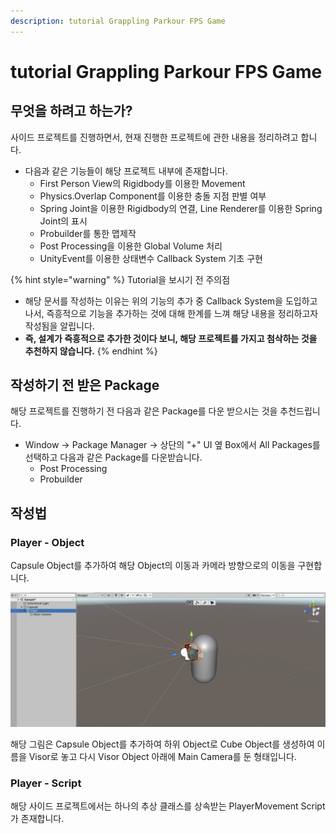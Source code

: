 ```yaml
---
description: tutorial Grappling Parkour FPS Game
---
```


# tutorial Grappling Parkour FPS Game

## 무엇을 하려고 하는가?

사이드 프로젝트를 진행하면서, 현재 진행한 프로젝트에 관한 내용을 정리하려고 합니다.

* 다음과 같은 기능들이 해당 프로젝트 내부에 존재합니다.
  * First Person View의 Rigidbody를 이용한 Movement
  * Physics.Overlap Component를 이용한 충돌 지점 판별 여부
  * Spring Joint을 이용한 Rigidbody의 연결, Line Renderer를 이용한 Spring Joint의 표시
  * Probuilder를 통한 맵제작
  * Post Processing을 이용한 Global Volume 처리
  * UnityEvent를 이용한 상태변수 Callback System 기초 구현

{% hint style="warning" %}
Tutorial을 보시기 전 주의점

* 해당 문서를 작성하는 이유는 위의 기능의 추가 중 Callback System을 도입하고나서, 즉흥적으로 기능을 추가하는 것에 대해 한계를 느껴 해당 내용을 정리하고자 작성됨을 알립니다.
* **즉, 설계가 즉흥적으로 추가한 것이다 보니, 해당 프로젝트를 가지고 첨삭하는 것을 추천하지 않습니다.**
{% endhint %}

## 작성하기 전 받은 Package

해당 프로젝트를 진행하기 전 다음과 같은 Package를 다운 받으시는 것을 추천드립니다.

* Window -&gt; Package Manager -&gt; 상단의 "+" UI 옆 Box에서 All Packages를 선택하고 다음과 같은 Package를 다운받습니다.
  * Post Processing
  * Probuilder

## 작성법

### Player - Object

Capsule Object를 추가하여 해당 Object의 이동과 카메라 방향으로의 이동을 구현합니다.

![](../../../.gitbook/assets/image%20%28219%29.png)

해당 그림은 Capsule Object를 추가하여 하위 Object로 Cube Object를 생성하여 이름을 Visor로 놓고 다시 Visor Object 아래에 Main Camera를 둔 형태입니다.

### Player - Script

해당 사이드 프로젝트에서는 하나의 추상 클래스를 상속받는 PlayerMovement Script가 존재합니다.



